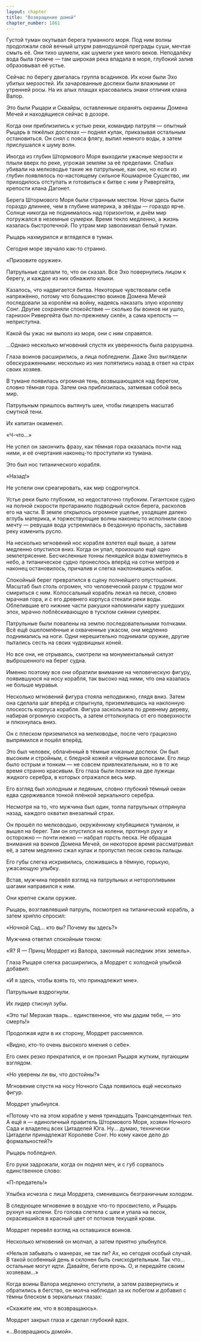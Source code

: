```yaml
---
layout: chapter
title: "Возвращение домой"
chapter_number: 1861
---
```




Густой туман окутывал берега туманного моря. Под ним волны продолжали свой вечный штурм равнодушной преграды суши, мечтая смыть её. Они тихо шумели, как шумели уже много веков. Неподалёку вода была громче — там широкая река впадала в море, глубокий залив образовывал её устье.

Сейчас по берегу двигалась группа всадников. Их кони были Эхо убитых мерзостей. Их зачарованные доспехи были влажными от утренней росы. На их алых плащах красовались знаки отличия клана Валор.

Это были Рыцари и Сквайры, оставленные охранять окраины Домена Мечей и находящиеся сейчас в дозоре.

Когда они приблизились к устью реки, командир патруля — опытный Рыцарь в тяжёлых доспехах — поднял кулак, приказывая остальным остановиться. Он снял с пояса флягу, выпил немного воды, а затем прислушался к шуму волн.

Иногда из глубин Штормового Моря выходили ужасные мерзости и плыли вверх по реке, угрожая землям за её пределами. Слабых убивали на мелководье такие же патрульные, как они, но если из глубин появлялось по-настоящему сильное Кошмарное Существо, им приходилось отступать и готовиться к битве с ним у Ривергейта, крепости клана Дагонет.

Берега Штормового Моря были странным местом. Ночи здесь были гораздо длиннее, чем в глубине материка, а звёзды — гораздо ярче. Солнце никогда не поднималось над горизонтом, и днём мир погружался в неземные сумерки. Время текло медленно, а жизнь казалась быстротечной. По утрам мир заволакивал белый туман.

Рыцарь нахмурился и вгляделся в туман.

Сегодня море звучало как-то странно.

«Призовите оружие».

Патрульные сделали то, что он сказал. Все Эхо повернулись лицом к берегу, и каждое из них обнажило клыки.

Казалось, что надвигается битва. Некоторые чувствовали себя напряжённо, потому что большинство воинов Домена Мечей последовали за королём на войну, надеясь наказать злую королеву Сонг. Другие сохраняли спокойствие — сколько бы воинов ни ушло, гарнизон Ривергейта был по-прежнему силён, а сама крепость — неприступна.

Какой бы ужас ни выполз из моря, они с ним справятся.

...Однако несколько мгновений спустя их уверенность была разрушена.

Глаза воинов расширились, а лица побледнели. Даже Эхо выглядели обескураженными: несколько из них попятились назад в ответ на страх своих хозяев.

В тумане появилась огромная тень, возвышающаяся над берегом, словно тёмная гора. Затем она приблизилась, затмевая собой весь мир.

Патрульным пришлось вытянуть шеи, чтобы лицезреть масштаб смутной тени.

Их капитан окаменел.

«Ч-что...»

Не успел он закончить фразу, как тёмная гора оказалась почти над ними, и её очертания наконец-то проступили из тумана.

Это был нос титанического корабля.

«Назад!»

Не успели они среагировать, как мир содрогнулся.

Устье реки было глубоким, но недостаточно глубоким. Гигантское судно на полной скорости протаранило подводный склон берега, расколов его на части. В земле открылось огромное ущелье, уходящее далеко вглубь материка, и торжествующие волны наконец-то исполнили свою мечту — ревущая вода устремилась в бездонную пропасть, заставив реку изменить русло.

На несколько мгновений нос корабля взлетел ещё выше, а затем медленно опустился вниз. Когда он упал, произошло ещё одно землетрясение. Бесчисленные тонны пенящейся воды взметнулись в небо, а титаническое судно пронеслось вперёд на сотни метров и наконец остановилось, причалив и слегка наклонившись набок.

Спокойный берег превратился в сцену полнейшего опустошения. Масштаб был столь огромен, что человеческий разум с трудом мог смириться с ним. Колоссальный корабль лежал на песке, словно мрачная гора, и с его древнего корпуса стекали реки воды. Облепившие его нижние части ракушки напоминали карту ушедших эпох, мрачно поблёскивающую в тусклом сиянии сумерек.

Патрульные были повалены на землю последовательными толчками. Всё ещё ошеломлённые и охваченные ужасом, они медленно поднимались на ноги. Одни нерешительно поднимали оружие, другие пытались сесть на своих чудовищных коней.

Но все они, не отрываясь, смотрели на монументальный силуэт выброшенного на берег судна.

Именно поэтому все они обратили внимание на человеческую фигуру, появившуюся на носу корабля, так высоко над ними, что она казалась не больше муравья.

Несколько мгновений фигура стояла неподвижно, глядя вниз. Затем она сделала шаг вперёд и спрыгнула, приземлившись на наклонную плоскость корпуса корабля. Фигура заскользила по древнему дереву, набирая огромную скорость, а затем оттолкнулась от его поверхности и плюхнулась вниз.

Он с плеском приземлился на мелководье, после чего грациозно выпрямился и пошёл вперёд.

Это был человек, облачённый в тёмные кожаные доспехи. Он был высоким и стройным, с бледной кожей и чёрными волосами. Его лицо было острым и тонким — не совсем привлекательным, но в то же время странно красивым. Его глаза были похожи на две лужицы жидкого серебра, в которых отражался весь мир.

Его взгляд был холодным и ледяным, словно глубокий тёмный океан едва сдерживался тонкой плёнкой зеркального серебра.

Несмотря на то, что мужчина был один, толпа патрульных отпрянула назад, каждого охватил внезапный страх.

Он прошёл по мелководью, окружённому клубящимся туманом, и вышел на берег. Там он опустился на колени, протянул руку и осторожно — почти нежно — набрал горсть песка. Не обращая внимания на воинов Домена Мечей, он некоторое время рассматривал её, а затем медленно сжал кулак и пропустил песок сквозь пальцы.

Его губы слегка искривились, сложившись в тёмную, горькую, ужасающую улыбку.

Встав, мужчина перевёл взгляд на патрульных и неторопливыми шагами направился к ним.

Они крепче сжали оружие.

Рыцарь, возглавлявший патруль, посмотрел на титанический корабль, а затем хрипло спросил:

«Ночной Сад... кто вы? Почему вы здесь?»

Мужчина ответил спокойным тоном:

«Я? Я — Принц Мордрет из Валора, законный наследник этих земель».

Глаза Рыцаря слегка расширились, а Мордрет с холодной улыбкой добавил:

«И я здесь, чтобы взять то, что принадлежит мне».

Патрульные вздрогнули.

Их лидер стиснул зубы.

«Это ты! Мерзкая тварь... единственное, что мы дадим тебе, — это смерть!»

Продолжая идти в их сторону, Мордрет рассмеялся.

«Видно, кто-то очень высокого мнения о себе».

Его смех резко прекратился, и он пронзил Рыцаря жутким, пугающим взглядом.

«Но уверены ли вы, что достойны?»

Мгновение спустя на носу Ночного Сада появилось ещё несколько фигур.

Мордрет улыбнулся.

«Потому что на этом корабле у меня тринадцать Трансцендентных тел. А ещё я — единоличный правитель Штормового Моря, хозяин Ночного Сада и владелец всех Цитаделей Юга. Ну... думаю, технически Цитадели принадлежат Королеве Сонг. Но кому какое дело до формальностей?»

Рыцарь побледнел.

Его руки задрожали, когда он поднял меч, и с губ сорвалось единственное слово:

«П-предатель!»

Улыбка исчезла с лица Мордрета, сменившись безграничным холодом.

В следующее мгновение в воздухе что-то просвистело, и Рыцарь рухнул на колени. Его голова слетела с шеи и упала на песок, окрасившийся в красный цвет от потоков текущей крови.

Мордрет перевёл взгляд на оставшихся воинов.

Несколько мгновений он молчал, а затем приятно улыбнулся.

«Нельзя забывать о манерах, не так ли? Ах, но сегодня особый случай. В такой особенный день я склонен быть снисходительным. Так что... остальные могут идти. Давайте, бегите прочь. О, и передайте своим хозяевам...»

Когда воины Валора медленно отступили, а затем развернулись и обратились в бегство, он молча наблюдал за их побегом и добавил с тёмны блеском в зеркальных глазах:

«Скажите им, что я возвращаюсь».

Мордрет закрыл глаза и сделал глубокий вдох.

«...Возвращаюсь домой».

